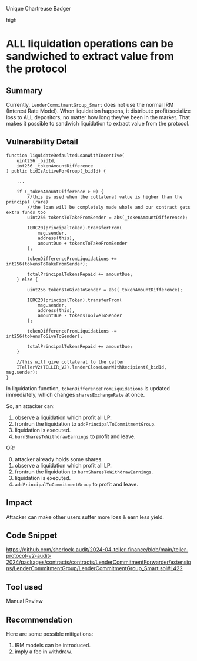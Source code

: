 Unique Chartreuse Badger

high

# ALL liquidation operations can be sandwiched to extract value from the protocol

## Summary

Currently, `LenderCommitmentGroup_Smart` does not use the normal IRM (Interest Rate Model). When liquidation happens, it distribute profit/socialize loss to ALL depositors, no matter how long they've been in the market. That makes it possible to sandwich liquidation to extract value from the protocol.

## Vulnerability Detail

    function liquidateDefaultedLoanWithIncentive(
        uint256 _bidId,
        int256 _tokenAmountDifference
    ) public bidIsActiveForGroup(_bidId) {

        ...

        if (_tokenAmountDifference > 0) {
            //this is used when the collateral value is higher than the principal (rare)
            //the loan will be completely made whole and our contract gets extra funds too
            uint256 tokensToTakeFromSender = abs(_tokenAmountDifference);

            IERC20(principalToken).transferFrom(
                msg.sender,
                address(this),
                amountDue + tokensToTakeFromSender
            );

            tokenDifferenceFromLiquidations += int256(tokensToTakeFromSender);

            totalPrincipalTokensRepaid += amountDue;
        } else {
           
            uint256 tokensToGiveToSender = abs(_tokenAmountDifference);

            IERC20(principalToken).transferFrom(
                msg.sender,
                address(this),
                amountDue - tokensToGiveToSender
            );

            tokenDifferenceFromLiquidations -= int256(tokensToGiveToSender);

            totalPrincipalTokensRepaid += amountDue;
        }

        //this will give collateral to the caller
        ITellerV2(TELLER_V2).lenderCloseLoanWithRecipient(_bidId, msg.sender);
    }

In liquidation function, `tokenDifferenceFromLiquidations` is updated immediately, which changes `sharesExchangeRate` at once.

So, an attacker can:

1. observe a liquidation which profit all LP.
2. frontrun the liquidation to `addPrincipalToCommitmentGroup`.
3. liquidation is executed.
4. `burnSharesToWithdrawEarnings` to profit and leave.

OR:

0. attacker already holds some shares.
1. observe a liquidation which profit all LP.
2. frontrun the liquidation to `burnSharesToWithdrawEarnings`.
3. liquidation is executed.
4. `addPrincipalToCommitmentGroup` to profit and leave.


## Impact

Attacker can make other users suffer more loss & earn less yield.

## Code Snippet

https://github.com/sherlock-audit/2024-04-teller-finance/blob/main/teller-protocol-v2-audit-2024/packages/contracts/contracts/LenderCommitmentForwarder/extensions/LenderCommitmentGroup/LenderCommitmentGroup_Smart.sol#L422

## Tool used

Manual Review

## Recommendation

Here are some possible mitigations:

1. IRM models can be introduced.
2. imply a fee in withdraw.
